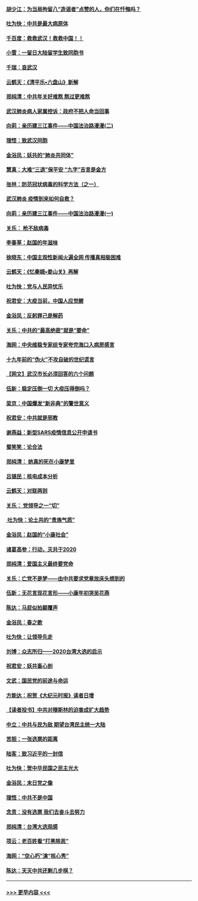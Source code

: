#### [胡少江：为当局拘留八“造谣者”点赞的人，你们在忏悔吗？](../pages/nsc993/n11836801.md?t=02020401) 
#### [吐为快：中共是最大病原体](../pages/nsc993/n11836748.md?t=02020401) 
#### [千百度：救救武汉！救救中国！！](../pages/nsc993/n11836145.md?t=02020401) 
#### [小雪：一留日大陆留学生致同胞书](../pages/nsc993/n11834624.md?t=02020401) 
#### [千瑞：哀武汉](../pages/nsc993/n11833647.md?t=02020401) 
#### [云鹤天：《清平乐▪六盘山》新解](../pages/nsc993/n11833611.md?t=02020401) 
#### [郑纯清：中共年关好难熬 熬过更难熬](../pages/nsc993/n11833489.md?t=02020401) 
#### [武汉肺炎病人家属控诉：政府不把人命当回事](../pages/nsc993/n11833205.md?t=02020401) 
#### [向莉：亲历建三江事件——中国法治路漫漫(二)](../pages/nsc993/n11829102.md?t=02020401) 
#### [理悟：致武汉同胞](../pages/nsc993/n11831522.md?t=02020401) 
#### [金浴凤：妖共的“肺炎共同体”](../pages/nsc993/n11829448.md?t=02020401) 
#### [慧真：大难“三退”保平安 “九字”吉言是金方](../pages/nsc993/n11829501.md?t=02020401) 
#### [张林：防范冠状病毒的科学方法（之一）](../pages/nsc993/n11828618.md?t=02020401) 
#### [武汉肺炎 疫情到来如何自救？](../pages/nsc993/n11827632.md?t=02020401) 
#### [向莉：亲历建三江事件——中国法治路漫漫(一)](../pages/nsc993/n11827190.md?t=02020401) 
#### [关乐： 枪不敌病毒](../pages/nsc993/n11826746.md?t=02020401) 
#### [李春草：赵国的年滋味](../pages/nsc993/n11826321.md?t=02020401) 
#### [徐晓东：中国主观性新闻火遍全网 传播真相极困难](../pages/nsc993/n11826508.md?t=02020401) 
#### [云鹤天：《忆秦娥▪娄山关》再解](../pages/nsc993/n11824682.md?t=02020401) 
#### [吐为快：党与人民异忧乐](../pages/nsc993/n11824660.md?t=02020401) 
#### [祝君安：大疫当前，中国人应觉醒](../pages/nsc993/n11821946.md?t=02020401) 
#### [金浴凤：反躬罪己是解药](../pages/nsc993/n11820280.md?t=02020401) 
#### [关乐：中共的“最高绝密”就是“要命”](../pages/nsc993/n11816946.md?t=02020401) 
#### [海网：中央维稳专家组专家夸完海口入病房感言](../pages/nsc993/n11815138.md?t=02020401) 
#### [十九年前的“伪火”不攻自破的世纪谎言](../pages/nsc993/n11813238.md?t=02020401) 
#### [【网文】武汉市长必须回答的六个问题](../pages/nsc993/n11813848.md?t=02020401) 
#### [伍新：稳定压倒一切 大疫压得倒吗？](../pages/nsc993/n11812634.md?t=02020401) 
#### [梁京：中国爆发“新非典”的警世意义](../pages/nsc993/n11812554.md?t=02020401) 
#### [祝君安：中共就是邪教](../pages/nsc993/n11812431.md?t=02020401) 
#### [谢燕益：新型SARS疫情信息公开申请书](../pages/nsc993/n11808840.md?t=02020401) 
#### [蜀笑笑：论合法](../pages/nsc993/n11808064.md?t=02020401) 
#### [郑纯清： 她真的死在小康梦里](../pages/nsc993/n11806623.md?t=02020401) 
#### [吕锡民：核电成本分析](../pages/nsc993/n11806284.md?t=02020401) 
#### [云鹤天：对联两则](../pages/nsc993/n11805957.md?t=02020401) 
#### [关乐： 党领导之一“切”](../pages/nsc993/n11804505.md?t=02020401) 
#### [ 吐为快：论土共的“贵族气质”](../pages/nsc993/n11804490.md?t=02020401) 
#### [金浴凤：赵国的“小康社会”](../pages/nsc993/n11804452.md?t=02020401) 
#### [诸葛高参：行动，灭共于2020](../pages/nsc993/n11804120.md?t=02020401) 
#### [郑纯清：爱国主义最终要党命](../pages/nsc993/n11802197.md?t=02020401) 
#### [关乐：亡党不是梦——由中共要求党章放床头想到的](../pages/nsc993/n11802156.md?t=02020401) 
#### [伍新：无花言现花言形——小康年初哭吴花燕](../pages/nsc993/n11800044.md?t=02020401) 
#### [陈达：马屁似拍颠覆声](../pages/nsc993/n11800010.md?t=02020401) 
#### [金浴凤：春之歌](../pages/nsc993/n11797687.md?t=02020401) 
#### [吐为快：让领导先走](../pages/nsc993/n11797512.md?t=02020401) 
#### [刘博：众志所归——2020台湾大选的启示](../pages/nsc993/n11796878.md?t=02020401) 
#### [祝君安：妖共畜心剖](../pages/nsc993/n11794273.md?t=02020401) 
#### [文武：国民党的前途与命运](../pages/nsc993/n11794198.md?t=02020401) 
#### [方能达：祝贺《大纪元时报》读者日增](../pages/nsc993/n11793807.md?t=02020401) 
#### [【读者投书】中共对穆斯林的迫害成扩大趋势](../pages/nsc993/n11791371.md?t=02020401) 
#### [中立：中共与民为敌 期望台湾民主统一大陆](../pages/nsc993/n11790392.md?t=02020401) 
#### [苦胆：一张选票的距离](../pages/nsc993/n11788914.md?t=02020401) 
#### [陆客：致习近平的一封信](../pages/nsc993/n11788867.md?t=02020401) 
#### [吐为快：贺中华民国之民主光大](../pages/nsc993/n11788618.md?t=02020401) 
#### [金浴凤：末日党之像](../pages/nsc993/n11787475.md?t=02020401) 
#### [理悟：中共不是中国](../pages/nsc993/n11787463.md?t=02020401) 
#### [念贲：没有选票  我们去奋斗去努力](../pages/nsc993/n11787398.md?t=02020401) 
#### [郑纯清：台湾大选观感](../pages/nsc993/n11786210.md?t=02020401) 
#### [项云：老百姓看“打黑除恶”](../pages/nsc993/n11785398.md?t=02020401) 
#### [海网：“空心朽”演“核心秀”](../pages/nsc993/n11783874.md?t=02020401) 
#### [陈达：天灭中共还剩几步棋？](../pages/nsc993/n11783719.md?t=02020401) 

----
#### [ >>> 更早内容 <<< ](../indexes/nsc993-earlier.md)
